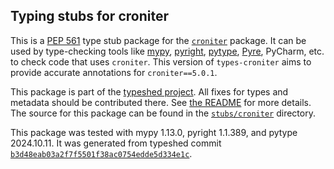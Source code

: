 ## Typing stubs for croniter

This is a [PEP 561](https://peps.python.org/pep-0561/)
type stub package for the [`croniter`](https://github.com/kiorky/croniter) package.
It can be used by type-checking tools like
[mypy](https://github.com/python/mypy/),
[pyright](https://github.com/microsoft/pyright),
[pytype](https://github.com/google/pytype/),
[Pyre](https://pyre-check.org/),
PyCharm, etc. to check code that uses `croniter`. This version of
`types-croniter` aims to provide accurate annotations for
`croniter==5.0.1`.

This package is part of the [typeshed project](https://github.com/python/typeshed).
All fixes for types and metadata should be contributed there.
See [the README](https://github.com/python/typeshed/blob/main/README.md)
for more details. The source for this package can be found in the
[`stubs/croniter`](https://github.com/python/typeshed/tree/main/stubs/croniter)
directory.

This package was tested with
mypy 1.13.0,
pyright 1.1.389,
and pytype 2024.10.11.
It was generated from typeshed commit
[`b3d48eab03a2f7f5501f38ac0754edde5d334e1c`](https://github.com/python/typeshed/commit/b3d48eab03a2f7f5501f38ac0754edde5d334e1c).